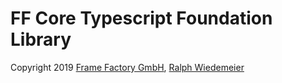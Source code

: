 # FF Core Typescript Foundation Library

Copyright 2019 [Frame Factory GmbH](https://framefactory.ch), [Ralph Wiedemeier](https://about.me/ralphw)  
